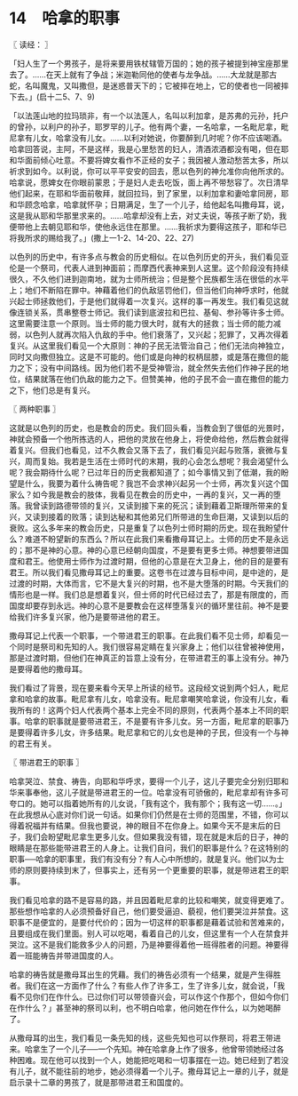 # 14　哈拿的职事



〖 读经： 〗

「妇人生了一个男孩子，是将来要用铁杖辖管万国的；她的孩子被提到神宝座那里去了。……在天上就有了争战；米迦勒同他的使者与龙争战。……大龙就是那古蛇，名叫魔鬼，又叫撒但，是迷惑普天下的；它被摔在地上，它的使者也一同被摔下去。」(启十二5、7、9)

「以法莲山地的拉玛琐非，有一个以法莲人，名叫以利加拿，是苏弗的元孙，托户的曾孙，以利户的孙子，耶罗罕的儿子。他有两个妻，一名哈拿，一名毗尼拿，毗尼拿有儿女，哈拿没有儿女。……以利对她说，你要醉到几时呢？你不应该喝酒。哈拿回答说，主阿，不是这样，我是心里愁苦的妇人，清酒浓酒都没有喝，但在耶和华面前倾心吐意。不要将婢女看作不正经的女子；我因被人激动愁苦太多，所以祈求到如今。以利说，你可以平平安安的回去，愿以色列的神允准你向他所求的。哈拿说，愿婢女在你眼前蒙恩；于是妇人走去吃饭，面上再不带愁容了。次日清早他们起来，在耶和华面前敬拜，就回拉玛，到了家里，以利加拿和妻哈拿同房，耶和华顾念哈拿，哈拿就怀孕；日期满足，生了一个儿子，给他起名叫撒母耳，说，这是我从耶和华那里求来的。……哈拿却没有上去，对丈夫说，等孩子断了奶，我便带他上去朝见耶和华，使他永远住在那里。……我祈求为要得这孩子，耶和华已将我所求的赐给我了。」(撒上一1-2、14-20、22、27)

以色列的历史中，有许多点与教会的历史相似。在以色列历史的开头，我们看见亚伦是一个祭司，代表人进到神面前；而摩西代表神来到人这里。这个阶段没有持续很久，不久他们进到迦南地，就为士师所统治；但是整个民族都生活在很低的水平上；地们不断陷在罪中。神藉着他们的仇敌惩罚他们，但当他们向神呼求时，他就兴起士师拯救他们，于是他们就得着一次复兴。这样的事一再发生。我们看见这就像连锁关系，贯串整卷士师记。我们读到底波拉和巴拉、基甸、参孙等许多士师。这里需要注意一个原则。当士师的能力很大时，就有大的拯救；当士师的能力减弱，以色列人就再次陷入仇敌的手中。他们衰落了，又兴起；犯罪了，又再次得着复兴。从这里我们看见一个大原则：神的子民无法管治自己；他们无法向神独立，同时又向撒但独立。这是不可能的。他们或是向神的权柄屈膝，或是落在撒但的能力之下；没有中间路线。因为他们若不是受神管治，就全然失去他们作神子民的地位，结果就落在他们仇敌的能力之下。但赞美神，他的子民不会一直在撒但的能力之下，他们总是有复兴。



〖 两种职事 〗

这就是以色列的历史，也是教会的历史。我们回头看，当教会到了很低的光景时，神就会预备一个他所拣选的人，把他的灵放在他身上，将使命给他，然后教会就得着复兴。但我们也看见，过不久教会又落下去了，我们看见兴起与败落，衰微与复兴，周而复始。我若是生活在士师时代的末期，我的心会怎么想呢？我会渴望什么呢？我会期待什么呢？已过年日的历史我都知道了；如今事情又到了低潮，我的盼望是什么，我要为着什么祷告呢？我岂不会求神兴起另一个士师，再次复兴这个国家么？如今我是教会的肢体，我看见在教会的历史中，一再的复兴，又一再的堕落。我曾读到路德带领的复兴，又读到接下来的死沉；读到藉着卫斯理所带来的复兴，又读到接着的败落；读到达秘和其他弟兄们所带进的生命巨潮，又读到以后的衰败。这么多年来的教会历史，只是重复了以色列士师时期的历史。现在我盼望什么？难道不盼望新的东西么？所以在此我们来看撒母耳记上。士师的历史不是永远的；那不是神的心意。神的心意已经朝向国度，不是要有更多士师。神想要带进国度和君王。他使用士师作为过渡时期，但他的心意是在大卫身上，他的目的是要有君王。所以我们看见撒母耳记上的重要。这卷书在过渡与目标中间，是中途的，是过渡的时期，大体而言，它不是大复兴的时期，也不是大堕落的时期。今天我们的情形也是一样。我们总是想着复兴，但士师的时代已经过去了，那是有限度的，而国度却要存到永远。神的心意不是要教会在这样堕落复兴的循环里往前。神不是要给我们许多复兴家，他乃是要带进他的君王。

撒母耳记上代表一个职事，一个带进君王的职事。在此我们看不见士师，却看见一个同时是祭司和先知的人。我们很容易定睛在复兴家身上；他们以往曾被神使用，那是过渡时期，但他们在神真正的旨意上没有分，在带进君王的事上没有分。神乃是要得着他的撒母耳。

我们看过了背景，现在要来看今天早上所读的经节。这段经文说到两个妇人，毗尼拿和哈拿的故事。毗尼拿有儿女，哈拿没有。毗尼拿嘲笑哈拿说，你没有儿女，看我所有的！这两个妇人代表两个基本上完全不同的原则，代表两个基本上不同的职事。哈拿的职事就是要带进君王，不是要有许多儿女。另一方面，毗尼拿的职事乃是要得着许多儿女，许多结果。毗尼拿和它的儿女也是神的子民，但没有一个与神的君王有关。



〖 带进君王的职事 〗

哈拿哭泣、禁食、祷告，向耶和华呼求，要得一个儿子，这儿子要完全分别归耶和华来事奉他，这儿子就是带进君王的一位。哈拿没有可骄傲的，毗尼拿却有许多可夸口的。她可以指着她所有的儿女说，「我有这个，我有那个；我有这一切……。」在此我想从心底对你们说一句话。如果你们仍然是在士师的范围里，不错，你可以得着祝福并有结果。但我也要说，神的眼目不在你身上。如果今天不是末后的日子，我们会盼望毗尼拿生更多儿女。但如果我没有错，现在就是末后的日子，神的眼睛是在那些能带进君王的人身上。让我们自问，我们的职事是什么？在这特别的职事──哈拿的职事里，我们有没有分？有人心中所想的，就是复兴。他们以为士师的原则要持续到末了，但事实上，还有另一个更重要的职事，就是带进君王的职事。

我们看见哈拿的路不是容易的路，并且因着毗尼拿的比较和嘲笑，就变得更难了。那些想作哈拿的人必须预备好自己，他们要受逼迫、藐视，他们要哭泣并禁食。这职事不是便宜的，是要付代价的；因为一切这样的职事都是藉着试验和苦难来的，且要组成在我们里面。别人可以吃喝，看着自己的儿女，但这里有一个人在禁食并哭泣。这不是我们能救多少人的问题，乃是神要得着他一班得胜者的问题。神要得着一班能祷告并带进国度的人。

哈拿的祷告就是撒母耳出生的凭藉。我们的祷告必须有一个结果，就是产生得胜者。我们在这一方面作了什么？有些人作了许多工，生了许多儿女，就会说，「我看不见你们在作什么。已过你们可以带领奋兴会，可以作这个作那个，但如今你们在作什么？」甚至神的祭司以利，也不明白哈拿，他问她在作什么，以为她喝醉了。

从撒母耳的出生，我们看见一条先知的线，这些先知也可以作祭司，将君王带进来。哈拿生了一个儿子──一个先知。神在哈拿身上作了很多，他曾带领她经过各种困难。现在他可以找到一个人，她能把吃喝和一切事摆在一边。她已经到了若没有儿子，就不能往前的地步，她必须得着一个儿子。撒母耳记上一章的儿子，就是启示录十二章的男孩了，就是那带进君王和国度的。

